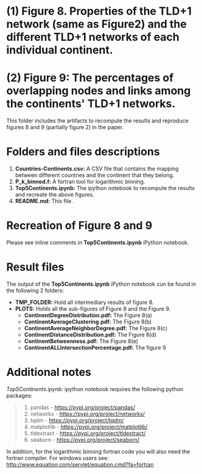 # (1) Figure 8. Properties of the TLD+1 network (same as Figure2) and the different TLD+1 networks of each individual continent.
# (2) Figure 9: The percentages of overlapping nodes and links among the continents' TLD+1 networks. 
This folder includes the artifacts to recompute the results and reproduce figures 8 and 9 (partially figure 2) in the paper.

# Folders and files descriptions
1. **Countries-Continents.csv:** A CSV file that contains the mapping between different countries and the continent that they belong.
2. **P_k_binned.f:** A fortran tool for logarithmic binning.
3. **Top5Continents.ipynb:** The ipython notebook to recompute the results and recreate the above figures.
4. **README.md:** This file.
    
# Recreation of Figure 8 and 9
Please see inline comments in **Top5Continents.ipynb** iPython notebook.

# Result files
The output of the **Top5Continents.ipynb** iPython notebook cun be found in the following 2 folders:

*  **TMP_FOLDER:** Hold all intermediary results of figure 8.
*  **PLOTS:** Holds all the sub-figures of Figure 8 and the Figure 9.
   *  **ContinentDegreeDistribution.pdf:** The Figure 8(a)
   *  **ContinentAverageClustering.pdf:** The Figure 8(b)
   *  **ContinentAverageNeighborDegree.pdf:** The Figure 8(c)
   *  **ContinentDistanceDistribution.pdf:** The Figure 8(d)
   *  **ContinentBetweenness.pdf:** The Figure 8(e)
   *  **ContinentALLIntersectionPercentage.pdf:** The figure 9

# Additional notes
*Top5Continents.ipynb:* ipython notebook requires the following python packages:
> 1. pandas - https://pypi.org/project/pandas/
> 2. networkx - https://pypi.org/project/networkx/
> 3. tqdm - https://pypi.org/project/tqdm/
> 4. matplotlib - https://pypi.org/project/matplotlib/
> 5. tldextract - https://pypi.org/project/tldextract/
> 6. seaborn - https://pypi.org/project/seaborn/

In addition, for the logarithmic binning fortran code you will also need the fortran compiler. For windows users see: http://www.equation.com/servlet/equation.cmd?fa=fortran